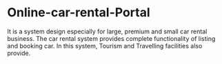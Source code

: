 # Online-car-rental-Portal
It is a system design especially for large, premium and small car rental business. The car rental system provides complete functionality of listing and booking car. In this system, Tourism and Travelling facilities also provide.
